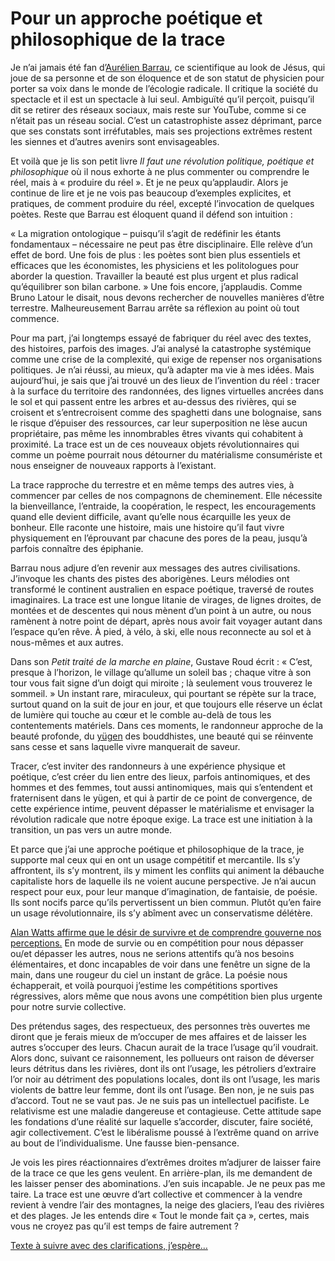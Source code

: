 # Pour un approche poétique et philosophique de la trace

Je n’ai jamais été fan d’[Aurélien Barrau](https://www.youtube.com/@aurelienbarrau3810), ce scientifique au look de Jésus, qui joue de sa personne et de son éloquence et de son statut de physicien pour porter sa voix dans le monde de l’écologie radicale. Il critique la société du spectacle et il est un spectacle à lui seul. Ambiguïté qu’il perçoit, puisqu’il dit se retirer des réseaux sociaux, mais reste sur YouTube, comme si ce n’était pas un réseau social. C’est un catastrophiste assez déprimant, parce que ses constats sont irréfutables, mais ses projections extrêmes restent les siennes et d’autres avenirs sont envisageables.<span id="more-64509"></span>

Et voilà que je lis son petit livre *Il faut une révolution politique, poétique et philosophique* où il nous exhorte à ne plus commenter ou comprendre le réel, mais à « produire du réel ». Et je ne peux qu’applaudir. Alors je continue de lire et je ne vois pas beaucoup d’exemples explicites, et pratiques, de comment produire du réel, excepté l’invocation de quelques poètes. Reste que Barrau est éloquent quand il défend son intuition :

« La migration ontologique – puisqu’il s’agit de redéfinir les étants fondamentaux – nécessaire ne peut pas être disciplinaire. Elle relève d’un effet de bord. Une fois de plus : les poètes sont bien plus essentiels et efficaces que les économistes, les physiciens et les politologues pour aborder la question. Travailler la beauté est plus urgent et plus radical qu’équilibrer son bilan carbone. » Une fois encore, j’applaudis. Comme Bruno Latour le disait, nous devons rechercher de nouvelles manières d’être terrestre. Malheureusement Barrau arrête sa réflexion au point où tout commence.

Pour ma part, j’ai longtemps essayé de fabriquer du réel avec des textes, des histoires, parfois des images. J’ai analysé la catastrophe systémique comme une crise de la complexité, qui exige de repenser nos organisations politiques. Je n’ai réussi, au mieux, qu’à adapter ma vie à mes idées. Mais aujourd’hui, je sais que j’ai trouvé un des lieux de l’invention du réel : tracer à la surface du territoire des randonnées, des lignes virtuelles ancrées dans le sol et qui passent entre les arbres et au-dessus des rivières, qui se croisent et s’entrecroisent comme des spaghetti dans une bolognaise, sans le risque d’épuiser des ressources, car leur superposition ne lèse aucun propriétaire, pas même les innombrables êtres vivants qui cohabitent à proximité. La trace est un de ces nouveaux objets révolutionnaires qui comme un poème pourrait nous détourner du matérialisme consumériste et nous enseigner de nouveaux rapports à l’existant.

La trace rapproche du terrestre et en même temps des autres vies, à commencer par celles de nos compagnons de cheminement. Elle nécessite la bienveillance, l’entraide, la coopération, le respect, les encouragements quand elle devient difficile, avant qu’elle nous écarquille les yeux de bonheur. Elle raconte une histoire, mais une histoire qu’il faut vivre physiquement en l’éprouvant par chacune des pores de la peau, jusqu’à parfois connaître des épiphanie.

Barrau nous adjure d’en revenir aux messages des autres civilisations. J’invoque les chants des pistes des aborigènes. Leurs mélodies ont transformé le continent australien en espace poétique, traversé de routes imaginaires. La trace est une longue litanie de virages, de lignes droites, de montées et de descentes qui nous mènent d’un point à un autre, ou nous ramènent à notre point de départ, après nous avoir fait voyager autant dans l’espace qu’en rêve. À pied, à vélo, à ski, elle nous reconnecte au sol et à nous-mêmes et aux autres.

Dans son *Petit traité de la marche en plaine*, Gustave Roud écrit : « C’est, presque à l’horizon, le village qu’allume un soleil bas ; chaque vitre à son tour vous fait signe d’un doigt qui miroite ; là seulement vous trouverez le sommeil. » Un instant rare, miraculeux, qui pourtant se répète sur la trace, surtout quand on la suit de jour en jour, et que toujours elle réserve un éclat de lumière qui touche au cœur et le comble au-delà de tous les contentements matériels. Dans ces moments, le randonneur approche de la beauté profonde, du [yügen](https://fr.wikipedia.org/wiki/Y%C5%ABgen) des bouddhistes, une beauté qui se réinvente sans cesse et sans laquelle vivre manquerait de saveur.

Tracer, c’est inviter des randonneurs à une expérience physique et poétique, c’est créer du lien entre des lieux, parfois antinomiques, et des hommes et des femmes, tout aussi antinomiques, mais qui s’entendent et fraternisent dans le yügen, et qui à partir de ce point de convergence, de cette expérience intime, peuvent dépasser le matérialisme et envisager la révolution radicale que notre époque exige. La trace est une initiation à la transition, un pas vers un autre monde.

Et parce que j’ai une approche poétique et philosophique de la trace, je supporte mal ceux qui en ont un usage compétitif et mercantile. Ils s’y affrontent, ils s’y montrent, ils y miment les conflits qui animent la débauche capitaliste hors de laquelle ils ne voient aucune perspective. Je n’ai aucun respect pour eux, pour leur manque d’imagination, de fantaisie, de poésie. Ils sont nocifs parce qu’ils pervertissent un bien commun. Plutôt qu’en faire un usage révolutionnaire, ils s’y abîment avec un conservatisme délétère.

[Alan Watts affirme que le désir de survivre et de comprendre gouverne nos perceptions.](https://bigthink.com/thinking/yugen-zen-concept-how-to-be-weird/) En mode de survie ou en compétition pour nous dépasser ou/et dépasser les autres, nous ne serions attentifs qu’à nos besoins élémentaires, et donc incapables de voir dans une fenêtre un signe de la main, dans une rougeur du ciel un instant de grâce. La poésie nous échapperait, et voilà pourquoi j’estime les compétitions sportives régressives, alors même que nous avons une compétition bien plus urgente pour notre survie collective.

Des prétendus sages, des respectueux, des personnes très ouvertes me diront que je ferais mieux de m’occuper de mes affaires et de laisser les autres s’occuper des leurs. Chacun aurait de la trace l’usage qu’il voudrait. Alors donc, suivant ce raisonnement, les pollueurs ont raison de déverser leurs détritus dans les rivières, dont ils ont l’usage, les pétroliers d’extraire l’or noir au détriment des populations locales, dont ils ont l’usage, les maris violents de battre leur femme, dont ils ont l’usage. Ben non, je ne suis pas d’accord. Tout ne se vaut pas. Je ne suis pas un intellectuel pacifiste. Le relativisme est une maladie dangereuse et contagieuse. Cette attitude sape les fondations d’une réalité sur laquelle s’accorder, discuter, faire société, agir collectivement. C’est le libéralisme poussé à l’extrême quand on arrive au bout de l’individualisme. Une fausse bien-pensance.

Je vois les pires réactionnaires d’extrêmes droites m’adjurer de laisser faire de la trace ce que les gens veulent. En arrière-plan, ils me demandent de les laisser penser des abominations. J’en suis incapable. Je ne peux pas me taire. La trace est une œuvre d’art collective et commencer à la vendre revient à vendre l’air des montagnes, la neige des glaciers, l’eau des rivières et des plages. Je les entends dire « Tout le monde fait ça », certes, mais vous ne croyez pas qu’il est temps de faire autrement ?

[Texte à suivre avec des clarifications, j’espère…](https://tcrouzet.com/2022/11/22/du-gratuit-et-du-payant-dans-le-bikepacking/)